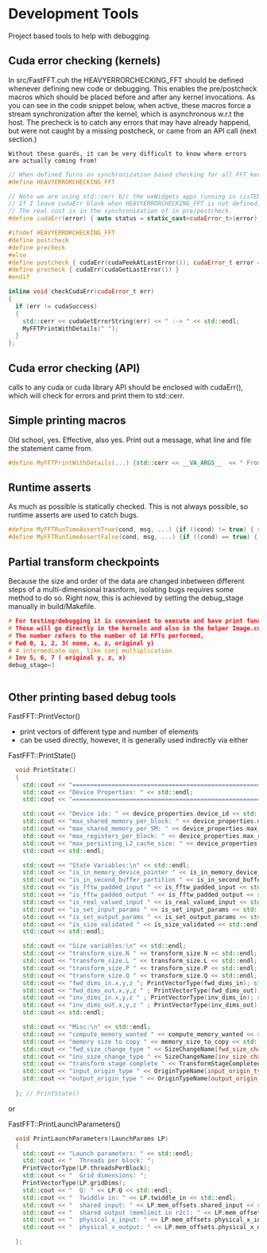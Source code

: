 # Development Tools

Project based tools to help with debugging.

## Cuda error checking (kernels)

In src/FastFFT.cuh the HEAVYERRORCHECKING_FFT should be defined whenever defining new code or debugging. This enables the pre/postcheck macros which should be placed before and after any kernel invocations. As you can see in the code snippet below, when active, these macros force a stream synchronization after the kernel, which is asynchronous w.r.t the host. The precheck is to catch any errors that may have already happend, but were not caught by a missing postcheck, or came from an API call (next section.)

```{warning}
Without these guards, it can be very difficult to know where errors are actually coming from!
```

```c++
// When defined Turns on synchronization based checking for all FFT kernels as well as cudaErr macros
#define HEAVYERRORCHECKING_FFT

// Note we are using std::cerr b/c the wxWidgets apps running in cisTEM are capturing std::cout
// If I leave cudaErr blank when HEAVYERRORCHECKING_FFT is not defined, I get some reports/warnings about unused or unreferenced variables. I suspect the performance hit is very small so just leave this on.
// The real cost is in the synchronization of in pre/postcheck.
#define cudaErr(error) { auto status = static_cast<cudaError_t>(error); if (status != cudaSuccess) { std::cerr << cudaGetErrorString(status) << " :-> "; MyFFTPrintWithDetails("");} };

#ifndef HEAVYERRORCHECKING_FFT 
#define postcheck 
#define precheck 
#else
#define postcheck { cudaErr(cudaPeekAtLastError()); cudaError_t error = cudaStreamSynchronize(cudaStreamPerThread); cudaErr(error) }
#define precheck { cudaErr(cudaGetLastError()) }
#endif

inline void checkCudaErr(cudaError_t err) 
{ 
  if (err != cudaSuccess) 
  { 
    std::cerr << cudaGetErrorString(err) << " :-> " << std::endl;
    MyFFTPrintWithDetails(" ");
  } 
};
```

## Cuda error checking (API)

calls to any cuda or cuda library API should be enclosed with cudaErr(), which will check for errors and print them to std::cerr.

## Simple printing macros

Old school, yes. Effective, also yes. Print out a message, what line and file the statement came from.

```c++
#define MyFFTPrintWithDetails(...) {std::cerr << __VA_ARGS__  << " From: " << __FILE__  << " " << __LINE__  << " " << __PRETTY_FUNCTION__ << std::endl;}

```

## Runtime asserts

As much as possible is statically checked. This is not always possible, so runtime asserts are used to catch bugs.

```c++
#define MyFFTRunTimeAssertTrue(cond, msg, ...) {if ((cond) != true) { std::cerr << msg   << std::endl << " Failed Assert at "  << __FILE__  << " " << __LINE__  << " " << __PRETTY_FUNCTION__ << std::endl; exit(-1);}}
#define MyFFTRunTimeAssertFalse(cond, msg, ...) {if ((cond) == true) { std::cerr << msg  << std::endl << " Failed Assert at "  << __FILE__  << " " << __LINE__  << " " << __PRETTY_FUNCTION__ << std::endl; exit(-1);}}

```

## Partial transform checkpoints

Because the size and order of the data are changed inbetween different steps of a multi-dimensional trasnform, isolating bugs requires some method to do so. Right now, this is achieved by setting the debug_stage manually in build/Makefile.

```c++
# For testing/debugging it is convenient to execute and have print functions for partial transforms.
# These will go directly in the kernels and also in the helper Image.cuh definitions for PrintArray.
# The number refers to the number of 1d FFTs performed, 
# Fwd 0, 1, 2, 3( none, x, z, original y)
# 4 intermediate ops, like conj multiplication
# Inv 5, 6, 7 ( original y, z, x)
debug_stage=3
```

```{TODO} it would be nice if this were taken from an env variable
```

## Other printing based debug tools

FastFFT::PrintVector()

- print vectors of different type and number of elements
- can be used directly, however, it is generally used indirectly via either

FastFFT::PrintState()

```c++
  void PrintState()
  {
    std::cout << "================================================================" << std::endl; 
    std::cout << "Device Properties: " << std::endl;
    std::cout << "================================================================" << std::endl; 

    std::cout << "Device idx: " << device_properties.device_id << std::endl;
    std::cout << "max_shared_memory_per_block: " << device_properties.max_shared_memory_per_block << std::endl;
    std::cout << "max_shared_memory_per_SM: " << device_properties.max_shared_memory_per_SM << std::endl;
    std::cout << "max_registers_per_block: " << device_properties.max_registers_per_block << std::endl;
    std::cout << "max_persisting_L2_cache_size: " << device_properties.max_persisting_L2_cache_size << std::endl;
    std::cout << std::endl;

    std::cout << "State Variables:\n" << std::endl;
    std::cout << "is_in_memory_device_pointer " << is_in_memory_device_pointer << std::endl;
    std::cout << "is_in_second_buffer_partition " << is_in_second_buffer_partition << std::endl;
    std::cout << "is_fftw_padded_input " << is_fftw_padded_input << std::endl;
    std::cout << "is_fftw_padded_output " << is_fftw_padded_output << std::endl;
    std::cout << "is_real_valued_input " << is_real_valued_input << std::endl;
    std::cout << "is_set_input_params " << is_set_input_params << std::endl;
    std::cout << "is_set_output_params " << is_set_output_params << std::endl;
    std::cout << "is_size_validated " << is_size_validated << std::endl;
    std::cout << std::endl;

    std::cout << "Size variables:\n" << std::endl;
    std::cout << "transform_size.N " << transform_size.N << std::endl;
    std::cout << "transform_size.L " << transform_size.L << std::endl;
    std::cout << "transform_size.P " << transform_size.P << std::endl;
    std::cout << "transform_size.Q " << transform_size.Q << std::endl;
    std::cout << "fwd_dims_in.x,y,z "; PrintVectorType(fwd_dims_in); std::cout << std::endl;
    std::cout << "fwd_dims_out.x,y,z " ; PrintVectorType(fwd_dims_out); std::cout<< std::endl;
    std::cout << "inv_dims_in.x,y,z " ; PrintVectorType(inv_dims_in); std::cout<< std::endl;
    std::cout << "inv_dims_out.x,y,z " ; PrintVectorType(inv_dims_out); std::cout<< std::endl;
    std::cout << std::endl;

    std::cout << "Misc:\n" << std::endl;
    std::cout << "compute_memory_wanted " << compute_memory_wanted << std::endl;
    std::cout << "memory size to copy " << memory_size_to_copy << std::endl;
    std::cout << "fwd_size_change_type " << SizeChangeName[fwd_size_change_type] << std::endl;
    std::cout << "inv_size_change_type " << SizeChangeName[inv_size_change_type] << std::endl;
    std::cout << "transform stage complete " << TransformStageCompletedName[transform_stage_completed] << std::endl;
    std::cout << "input_origin_type " << OriginTypeName[input_origin_type] << std::endl;
    std::cout << "output_origin_type " << OriginTypeName[output_origin_type] << std::endl;
    
  }; // PrintState()
  ```

  or

FastFFT::PrintLaunchParameters()

```c++
  void PrintLaunchParameters(LaunchParams LP)
  {
    std::cout << "Launch parameters: " << std::endl;
    std::cout << "  Threads per block: ";
    PrintVectorType(LP.threadsPerBlock);
    std::cout << "  Grid dimensions: ";
    PrintVectorType(LP.gridDims);
    std::cout << "  Q: " << LP.Q << std::endl;
    std::cout << "  Twiddle in: " << LP.twiddle_in << std::endl;
    std::cout << "  shared input: " << LP.mem_offsets.shared_input << std::endl;
    std::cout << "  shared output (memlimit in r2c): " << LP.mem_offsets.shared_output << std::endl;
    std::cout << "  physical_x_input: " << LP.mem_offsets.physical_x_input << std::endl;
    std::cout << "  physical_x_output: " << LP.mem_offsets.physical_x_output << std::endl;

  };
```

